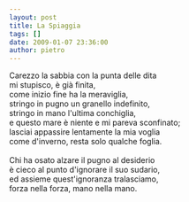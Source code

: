 ```yaml
---
layout: post
title: La Spiaggia
tags: []
date: 2009-01-07 23:36:00
author: pietro
---
```

Carezzo la sabbia con la punta delle dita<br/>mi stupisco, è già finita,<br/>come inizio fine ha la meraviglia,<br/>stringo in pugno un granello indefinito,<br/>stringo in mano l'ultima conchiglia,<br/>e questo mare è niente e mi pareva sconfinato;<br/>lasciai appassire lentamente la mia voglia<br/>come d'inverno, resta solo qualche foglia.<br/><br/>Chi ha osato alzare il pugno al desiderio<br/>è cieco al punto d'ignorare il suo sudario,<br/>ed assieme quest'ignoranza tralasciamo,<br/>forza nella forza, mano nella mano.
